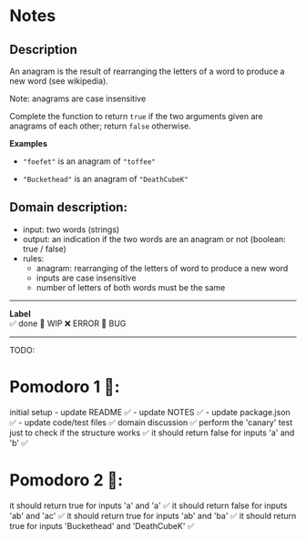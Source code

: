 # Notes

## Description 

An anagram is the result of rearranging the letters of a word to produce a new word (see wikipedia).

Note: anagrams are case insensitive

Complete the function to return `true` if the two arguments given are anagrams of each other; return `false` otherwise.

**Examples**

- `"foefet"`  is an anagram of `"toffee"`

- `"Buckethead"` is an anagram of `"DeathCubeK"`

## Domain description:

- input: two words (strings)
- output: an indication if the two words are an anagram or not (boolean: true / false)
- rules:
    - anagram: rearranging of the letters of word to produce a new word 
    - inputs are case insensitive
    - number of letters of both words must be the same

---

**Label**  
✅ done 🚧 WIP ❌ ERROR 🐛 BUG 

---

TODO:

# Pomodoro 1 🍅:
initial setup
    - update README ✅
    - update NOTES ✅ 
    - update package.json ✅
    - update code/test files ✅
domain discussion ✅
perform the 'canary' test just to check if the structure works ✅
it should return false for inputs 'a' and 'b' ✅

# Pomodoro 2 🍅:
it should return true for inputs 'a' and 'a' ✅
it should return false for inputs 'ab' and 'ac' ✅
it should return true for inputs 'ab' and 'ba' ✅
it should return true for inputs 'Buckethead' and 'DeathCubeK' ✅
